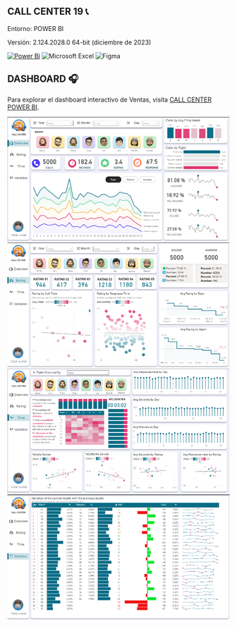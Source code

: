 ## CALL CENTER 19 📞
Entorno: POWER BI

Versión: 2.124.2028.0 64-bit (diciembre de 2023)


[![Power Bi](https://img.shields.io/badge/power_bi-F2C811?style=for-the-badge&logo=powerbi&logoColor=black)](https://powerbi.microsoft.com/)
![Microsoft Excel](https://img.shields.io/badge/Microsoft_Excel-217346?style=for-the-badge&logo=microsoft-excel&logoColor=white)
![Figma](https://img.shields.io/badge/figma-%23F24E1E.svg?style=for-the-badge&logo=figma&logoColor=white)

## DASHBOARD 🎧
Para explorar el dashboard interactivo de Ventas, visita [CALL CENTER POWER BI](https://app.powerbi.com/view?r=eyJrIjoiMzczYzkwNjYtMTUzMS00ODY2LWFmNjgtOGRlODU5MDEyMDk2IiwidCI6Ijc4ODEzZTVjLWRmODYtNGZhYy04NWI0LTYwOGM0MjZlZmY2NiIsImMiOjR9).

![0](https://github.com/Pear-itaPE/POWER-BI/blob/main/CALL%20CENTER/RECURSOS/CALL%200.png)
![1](https://github.com/Pear-itaPE/POWER-BI/blob/main/CALL%20CENTER/RECURSOS/CALL1%20.png)
![2](https://github.com/Pear-itaPE/POWER-BI/blob/main/CALL%20CENTER/RECURSOS/CALL%202.png)
![3](https://github.com/Pear-itaPE/POWER-BI/blob/main/CALL%20CENTER/RECURSOS/CALL%203.png)


